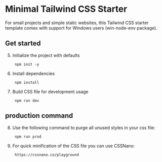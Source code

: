 # Minimal Tailwind CSS Starter

For small projects and simple static websites, this Tailwind CSS starter template comes with support for Windows users (win-node-env package).


## Get started
   
5. Initialize the project with defaults

        npm init -y 

6. Install dependencies

        npm install

7. Build CSS file for development usage

        npm run dev


## production command

8. Use the following command to purge all unused styles in your css file:

        npm run prod

9. For quick minification of the CSS file you can use CSSNano:

        https://cssnano.co/playground
